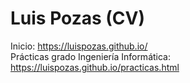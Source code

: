 # Luis Pozas (CV)
Inicio: https://luispozas.github.io/  
Prácticas grado Ingeniería Informática: https://luispozas.github.io/practicas.html
